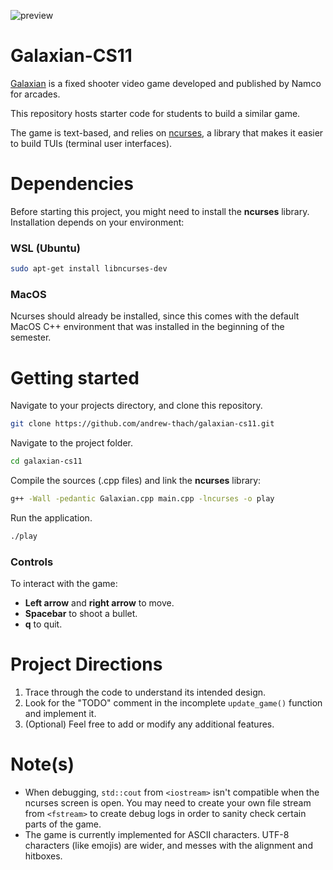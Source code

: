 ![preview](https://upload.wikimedia.org/wikipedia/en/0/09/Galaxian.png)

# Galaxian-CS11
[Galaxian](https://en.wikipedia.org/wiki/Galaxian) is a fixed shooter video game developed and published by Namco for arcades.

This repository hosts starter code for students to build a similar game.

The game is text-based, and relies on [ncurses](https://en.wikipedia.org/wiki/Ncurses), a library that makes it easier to build TUIs (terminal user interfaces).

# Dependencies
Before starting this project, you might need to install the **ncurses** library.
Installation depends on your environment:

### WSL (Ubuntu)
```bash
sudo apt-get install libncurses-dev
```

### MacOS
Ncurses should already be installed, since this comes with the default MacOS C++ environment that was installed in the beginning of the semester.

# Getting started
Navigate to your projects directory, and clone this repository.
```bash
git clone https://github.com/andrew-thach/galaxian-cs11.git
```

Navigate to the project folder.
```bash
cd galaxian-cs11
```


Compile the sources (.cpp files) and link the **ncurses** library:
```bash
g++ -Wall -pedantic Galaxian.cpp main.cpp -lncurses -o play
```

Run the application.
```bash
./play
```

### Controls
To interact with the game:
- **Left arrow** and **right arrow** to move.
- **Spacebar** to shoot a bullet.
- **q** to quit.

# Project Directions
1. Trace through the code to understand its intended design.
2. Look for the "TODO" comment in the incomplete ```update_game()``` function and implement it.
3. (Optional) Feel free to add or modify any additional features.

# Note(s)
- When debugging, ```std::cout``` from ```<iostream>``` isn't compatible when the ncurses screen is open. 
You may need to create your own file stream from ```<fstream>``` to create debug logs in order to sanity check certain parts of the game.
- The game is currently implemented for ASCII characters. UTF-8 characters (like emojis) are wider, and messes with the alignment and hitboxes.
